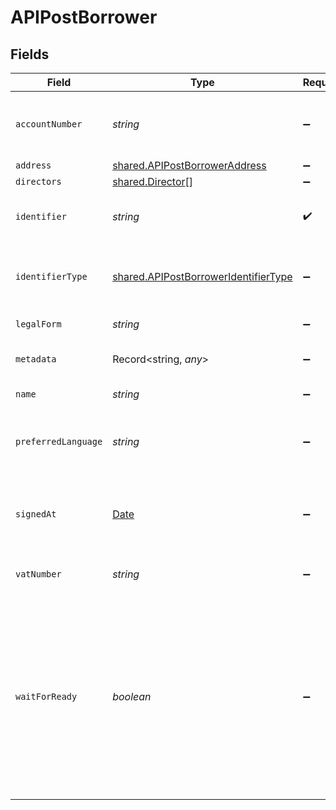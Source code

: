 # APIPostBorrower


## Fields

| Field                                                                                                                                                                                                                                                                                      | Type                                                                                                                                                                                                                                                                                       | Required                                                                                                                                                                                                                                                                                   | Description                                                                                                                                                                                                                                                                                |
| ------------------------------------------------------------------------------------------------------------------------------------------------------------------------------------------------------------------------------------------------------------------------------------------ | ------------------------------------------------------------------------------------------------------------------------------------------------------------------------------------------------------------------------------------------------------------------------------------------ | ------------------------------------------------------------------------------------------------------------------------------------------------------------------------------------------------------------------------------------------------------------------------------------------ | ------------------------------------------------------------------------------------------------------------------------------------------------------------------------------------------------------------------------------------------------------------------------------------------ |
| `accountNumber`                                                                                                                                                                                                                                                                            | *string*                                                                                                                                                                                                                                                                                   | :heavy_minus_sign:                                                                                                                                                                                                                                                                         | The account identifier. Only IBANs are supported at the moment.                                                                                                                                                                                                                            |
| `address`                                                                                                                                                                                                                                                                                  | [shared.APIPostBorrowerAddress](../../../sdk/models/shared/apipostborroweraddress.md)                                                                                                                                                                                                      | :heavy_minus_sign:                                                                                                                                                                                                                                                                         | N/A                                                                                                                                                                                                                                                                                        |
| `directors`                                                                                                                                                                                                                                                                                | [shared.Director](../../../sdk/models/shared/director.md)[]                                                                                                                                                                                                                                | :heavy_minus_sign:                                                                                                                                                                                                                                                                         | N/A                                                                                                                                                                                                                                                                                        |
| `identifier`                                                                                                                                                                                                                                                                               | *string*                                                                                                                                                                                                                                                                                   | :heavy_check_mark:                                                                                                                                                                                                                                                                         | Legal identifier of the business, such as its SIRET in France.                                                                                                                                                                                                                             |
| `identifierType`                                                                                                                                                                                                                                                                           | [shared.APIPostBorrowerIdentifierType](../../../sdk/models/shared/apipostborroweridentifiertype.md)                                                                                                                                                                                        | :heavy_minus_sign:                                                                                                                                                                                                                                                                         | Type of legal business identifier of the business, such as the SIRET in France.                                                                                                                                                                                                            |
| `legalForm`                                                                                                                                                                                                                                                                                | *string*                                                                                                                                                                                                                                                                                   | :heavy_minus_sign:                                                                                                                                                                                                                                                                         | Legal form of the business.                                                                                                                                                                                                                                                                |
| `metadata`                                                                                                                                                                                                                                                                                 | Record<string, *any*>                                                                                                                                                                                                                                                                      | :heavy_minus_sign:                                                                                                                                                                                                                                                                         | This object is yours, it enables you to add custom data.                                                                                                                                                                                                                                   |
| `name`                                                                                                                                                                                                                                                                                     | *string*                                                                                                                                                                                                                                                                                   | :heavy_minus_sign:                                                                                                                                                                                                                                                                         | Legal name of the business.                                                                                                                                                                                                                                                                |
| `preferredLanguage`                                                                                                                                                                                                                                                                        | *string*                                                                                                                                                                                                                                                                                   | :heavy_minus_sign:                                                                                                                                                                                                                                                                         | Preferred language of the borrower in format ISO 639-1 (examples: [fr, en, es, de, nl]).                                                                                                                                                                                                   |
| `signedAt`                                                                                                                                                                                                                                                                                 | [Date](https://developer.mozilla.org/en-US/docs/Web/JavaScript/Reference/Global_Objects/Date)                                                                                                                                                                                              | :heavy_minus_sign:                                                                                                                                                                                                                                                                         | datetime of the borrower's signature. Usually time the borrower clicked on our T&Cs checkbox                                                                                                                                                                                               |
| `vatNumber`                                                                                                                                                                                                                                                                                | *string*                                                                                                                                                                                                                                                                                   | :heavy_minus_sign:                                                                                                                                                                                                                                                                         | The VAT number of the business, if European                                                                                                                                                                                                                                                |
| `waitForReady`                                                                                                                                                                                                                                                                             | *boolean*                                                                                                                                                                                                                                                                                  | :heavy_minus_sign:                                                                                                                                                                                                                                                                         | Wait for the borrower to be ready to request a first loan.Many actions have to run in the background (KYC, scoring, contract generation and so on).We recommend you to subscribe to the CreditLine.CREATED webhook in order to be notified in real time when the credit line is available. |